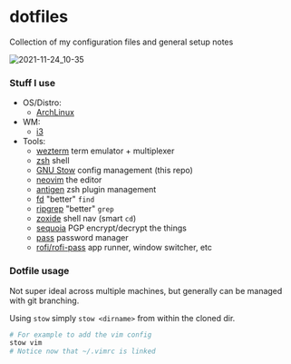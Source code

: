 # dotfiles

Collection of my configuration files and general setup notes

![2021-11-24_10-35](https://user-images.githubusercontent.com/130991/143268401-eabec6a5-24a5-4030-8b08-3f20f1449d3f.png)


### Stuff I use

- OS/Distro:
    - [ArchLinux](https://www.archlinux.org/)
- WM:
    - [i3](https://i3wm.org/)
- Tools: 
  - [wezterm](https://wezfurlong.org/wezterm/) term emulator + multiplexer
  - [zsh](https://en.wikipedia.org/wiki/Z_shell) shell
  - [GNU Stow](https://www.gnu.org/software/stow/) config management (this repo)
  - [neovim](https://neovim.io/) the editor
  - [antigen](https://github.com/zsh-users/antigen) zsh plugin management
  - [fd](https://github.com/sharkdp/fd) "better" `find`
  - [ripgrep](https://github.com/BurntSushi/ripgrep) "better" `grep`
  - [zoxide](https://github.com/ajeetdsouza/zoxide) shell nav (smart `cd`)
  - [sequoia](https://sequoia-pgp.org/) PGP encrypt/decrypt the things
  - [pass](https://www.passwordstore.org/) password manager
  - [rofi/rofi-pass](https://github.com/DaveDavenport/rofi) app runner, window switcher, etc


### Dotfile usage

Not super ideal across multiple machines, but generally can be managed with git branching.

Using `stow` simply `stow <dirname>` from within the cloned dir.

```bash
# For example to add the vim config
stow vim
# Notice now that ~/.vimrc is linked
```
